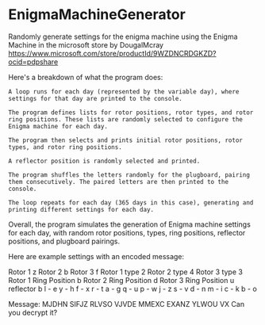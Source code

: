 # EnigmaMachineGenerator
Randomly generate settings for the enigma machine
using the Enigma Machine in the microsoft store by DougalMcray https://www.microsoft.com/store/productId/9WZDNCRDGKZD?ocid=pdpshare

Here's a breakdown of what the program does:

    A loop runs for each day (represented by the variable day), where settings for that day are printed to the console.

    The program defines lists for rotor positions, rotor types, and rotor ring positions. These lists are randomly selected to configure the Enigma machine for each day.

    The program then selects and prints initial rotor positions, rotor types, and rotor ring positions.

    A reflector position is randomly selected and printed.

    The program shuffles the letters randomly for the plugboard, pairing them consecutively. The paired letters are then printed to the console.

    The loop repeats for each day (365 days in this case), generating and printing different settings for each day.

Overall, the program simulates the generation of Enigma machine settings for each day, with random rotor positions, types, ring positions, reflector positions, and plugboard pairings.

Here are example settings with an encoded message:

Rotor 1 z
Rotor 2 b
Rotor 3 f
Rotor 1 type 2
Rotor 2 type 4
Rotor 3 type 3
Rotor 1 Ring Position b
Rotor 2 Ring Position d
Rotor 3 Ring Position u
reflector b
l - e
y - h
f - x
r - t
a - g
q - u
p - w
j - z
s - v
d - n
m - i
c - k
b - o

Message: MJDHN SIFJZ RLVSO VJVDE MMEXC EXANZ YLWOU VX
Can you decrypt it?
